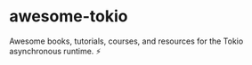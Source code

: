 # awesome-tokio
Awesome books, tutorials, courses, and resources for the Tokio asynchronous runtime. ⚡
